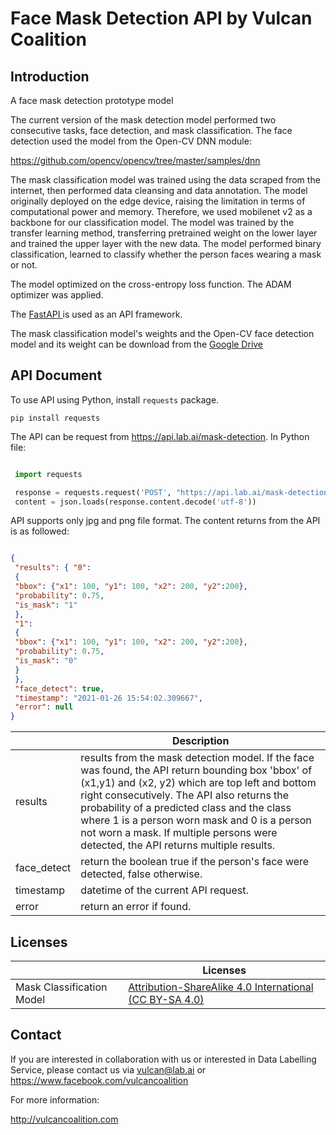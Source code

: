 # Face Mask Detection API by Vulcan Coalition

## Introduction

A face mask detection prototype model

The current version of the mask detection model performed two consecutive tasks, face detection, and mask classification. The face detection used the model from the Open-CV DNN module: 

https://github.com/opencv/opencv/tree/master/samples/dnn 

The mask classification model was trained using the data scraped from the internet, then performed data cleansing and data annotation. The model originally deployed on the edge device, raising the limitation in terms of computational power and memory. Therefore, we used mobilenet v2 as a backbone for our classification model. The model was trained by the transfer learning method, transferring pretrained weight on the lower layer and trained the upper layer with the new data. The model performed binary classification, learned to classify whether the person faces wearing a mask or not. 

The model optimized on the cross-entropy loss function. The ADAM optimizer was applied.

The <a href="https://fastapi.tiangolo.com"> FastAPI </a> is used as an API framework. 

The mask classification model's weights and the Open-CV face detection model and its weight can be download from the <a href="https://drive.google.com/drive/u/2/folders/1vU8-pdGlSZko7JSrou7mfbGSubhGke5q">Google Drive</a>



## API Document

To use API using Python, install `requests` package.

`pip install requests`

The API can be request from https://api.lab.ai/mask-detection. In Python file: 

```python 

 import requests

 response = requests.request('POST', "https://api.lab.ai/mask-detection" , files={'file':open(image_file, 'rb')})
 content = json.loads(response.content.decode('utf-8'))

```

API supports only jpg and png file format. The content returns from the API is as followed:

```json

{
 "results": { "0":
 {
 "bbox": {"x1": 100, "y1": 100, "x2": 200, "y2":200},
 "probability": 0.75, 
 "is_mask": "1"
 },
 "1":
 {
 "bbox": {"x1": 100, "y1": 100, "x2": 200, "y2":200},
 "probability": 0.75, 
 "is_mask": "0"
 }
 }, 
 "face_detect": true,
 "timestamp": "2021-01-26 15:54:02.309667",
 "error": null
}

```

| | Description |
|------------ | -------------|
|results | results from the mask detection model. If the face was found, the API return bounding box 'bbox' of (x1,y1) and (x2, y2) which are top left and bottom right consecutively. The API also returns the probability of a predicted class and the class where 1 is a person worn mask and 0 is a person not worn a mask. If multiple persons were detected, the API returns multiple results.|
|face_detect | return the boolean true if the person's face were detected, false otherwise.|
|timestamp | datetime of the current API request.|
|error | return an error if found. |


## Licenses
|| Licenses|
------------ | -------------
|Mask Classification Model | <a href="https://creativecommons.org/licenses/by-sa/4.0/deed.ast">Attribution-ShareAlike 4.0 International (CC BY-SA 4.0)</a>|

## Contact

If you are interested in collaboration with us or interested in Data Labelling Service, please contact us via vulcan@lab.ai or https://www.facebook.com/vulcancoalition 

For more information:

http://vulcancoalition.com
